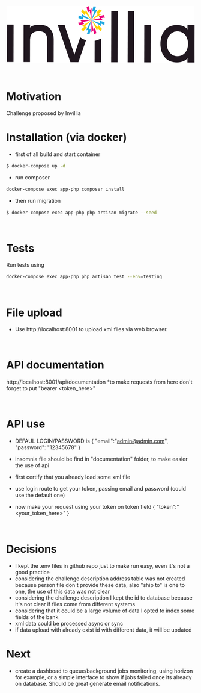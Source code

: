 
<p align="center">
  <img width="500" height="150" src="documentation/logo.png">
</p>
<br/>

# Motivation   
Challenge proposed by Invillia
<br/>

# Installation (via docker)

- first of all build and start container   
```sh
$ docker-compose up -d
```

- run composer   
```sh
docker-compose exec app-php composer install
```

- then run migration   
```sh
$ docker-compose exec app-php php artisan migrate --seed
```
<br/>

# Tests
Run tests using
```sh
docker-compose exec app-php php artisan test --env=testing
```
<br/>

# File upload

* Use http://localhost:8001 to upload xml files via web browser.

<br/>

# API documentation

http://localhost:8001/api/documentation
*to make requests from here don't forget to put "bearer <token_here>"

<br/>

# API use
* DEFAUL LOGIN/PASSWORD is 
  {
	  "email":"admin@admin.com",
	  "password": "12345678"
  }

* insomnia file should be find in "documentation" folder, to make easier the use of api
* first certify that you already load some xml file
* use login route to get your token, passing email and password (could use the default one)
* now make your request using your token on token field
{
"token":"<your_token_here>"
}

<br/>

# Decisions

* I kept the .env files in github repo just to  make run easy, even it's not a good practice
* considering the challenge description address table was not created because person file don't provide these data, also "ship to" is one to one, the use  of this data was not clear
* considering the challenge description I kept the id to database because it's not clear if files come from different systems
* considering that it could be a large volume of data I opted to index some fields of the bank
* xml data could be processed async or sync
* if data upload with already exist id with different data, it will be updated

# Next

* create a dashboad to queue/background jobs monitoring, using horizon for example, or a simple interface to show if jobs failed once its already on database. Should be great generate email notifications.